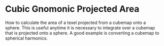 # Cubic Gnomonic Projected Area

How to calculate the area of a texel projected from a cubemap onto a sphere.
This is useful anytime it is necessary to integrate over a cubemap that is projected onto a sphere.
A good example is converting a cubemap to spherical harmonics.